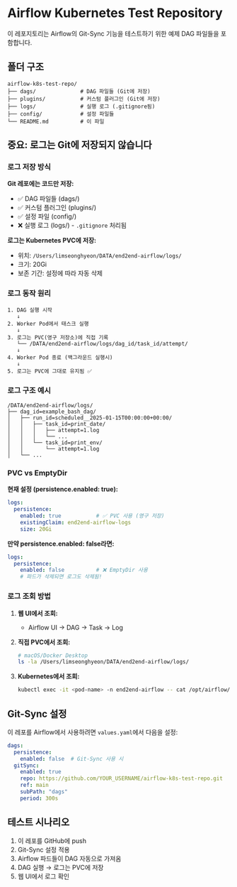 # Airflow Kubernetes Test Repository

이 레포지토리는 Airflow의 Git-Sync 기능을 테스트하기 위한 예제 DAG 파일들을 포함합니다.

## 폴더 구조

```
airflow-k8s-test-repo/
├── dags/              # DAG 파일들 (Git에 저장)
├── plugins/           # 커스텀 플러그인 (Git에 저장)
├── logs/              # 실행 로그 (.gitignore됨)
├── config/            # 설정 파일들
└── README.md          # 이 파일
```

## 중요: 로그는 Git에 저장되지 않습니다

### 로그 저장 방식

**Git 레포에는 코드만 저장:**
- ✅ DAG 파일들 (dags/)
- ✅ 커스텀 플러그인 (plugins/)
- ✅ 설정 파일 (config/)
- ❌ 실행 로그 (logs/) - `.gitignore` 처리됨

**로그는 Kubernetes PVC에 저장:**
- 위치: `/Users/limseonghyeon/DATA/end2end-airflow/logs/`
- 크기: 20Gi
- 보존 기간: 설정에 따라 자동 삭제

### 로그 동작 원리

```
1. DAG 실행 시작
   ↓
2. Worker Pod에서 태스크 실행
   ↓
3. 로그는 PVC(영구 저장소)에 직접 기록
   └── /DATA/end2end-airflow/logs/dag_id/task_id/attempt/
   ↓
4. Worker Pod 종료 (백그라운드 실행시)
   ↓
5. 로그는 PVC에 그대로 유지됨 ✅
```

### 로그 구조 예시

```
/DATA/end2end-airflow/logs/
├── dag_id=example_bash_dag/
│   ├── run_id=scheduled__2025-01-15T00:00:00+00:00/
│   │   ├── task_id=print_date/
│   │   │   ├── attempt=1.log
│   │   │   └── ...
│   │   └── task_id=print_env/
│   │       └── attempt=1.log
│   └── ...
```

### PVC vs EmptyDir

**현재 설정 (persistence.enabled: true):**
```yaml
logs:
  persistence:
    enabled: true           # ✅ PVC 사용 (영구 저장)
    existingClaim: end2end-airflow-logs
    size: 20Gi
```

**만약 persistence.enabled: false라면:**
```yaml
logs:
  persistence:
    enabled: false          # ❌ EmptyDir 사용
    # 파드가 삭제되면 로그도 삭제됨!
```

### 로그 조회 방법

1. **웹 UI에서 조회:**
   - Airflow UI → DAG → Task → Log

2. **직접 PVC에서 조회:**
   ```bash
   # macOS/Docker Desktop
   ls -la /Users/limseonghyeon/DATA/end2end-airflow/logs/
   ```

3. **Kubernetes에서 조회:**
   ```bash
   kubectl exec -it <pod-name> -n end2end-airflow -- cat /opt/airflow/logs/...
   ```

## Git-Sync 설정

이 레포를 Airflow에서 사용하려면 `values.yaml`에서 다음을 설정:

```yaml
dags:
  persistence:
    enabled: false  # Git-Sync 사용 시
  gitSync:
    enabled: true
    repo: https://github.com/YOUR_USERNAME/airflow-k8s-test-repo.git
    ref: main
    subPath: "dags"
    period: 300s
```

## 테스트 시나리오

1. 이 레포를 GitHub에 push
2. Git-Sync 설정 적용
3. Airflow 파드들이 DAG 자동으로 가져옴
4. DAG 실행 → 로그는 PVC에 저장
5. 웹 UI에서 로그 확인


